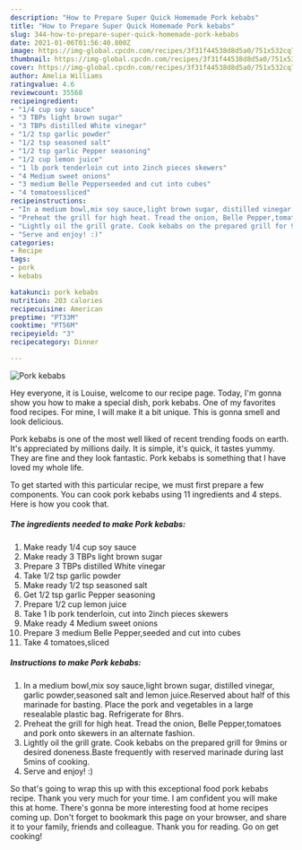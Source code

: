 ```yaml
---
description: "How to Prepare Super Quick Homemade Pork kebabs"
title: "How to Prepare Super Quick Homemade Pork kebabs"
slug: 344-how-to-prepare-super-quick-homemade-pork-kebabs
date: 2021-01-06T01:56:40.800Z
image: https://img-global.cpcdn.com/recipes/3f31f44538d8d5a0/751x532cq70/pork-kebabs-recipe-main-photo.jpg
thumbnail: https://img-global.cpcdn.com/recipes/3f31f44538d8d5a0/751x532cq70/pork-kebabs-recipe-main-photo.jpg
cover: https://img-global.cpcdn.com/recipes/3f31f44538d8d5a0/751x532cq70/pork-kebabs-recipe-main-photo.jpg
author: Amelia Williams
ratingvalue: 4.6
reviewcount: 35568
recipeingredient:
- "1/4 cup soy sauce"
- "3 TBPs light brown sugar"
- "3 TBPs distilled White vinegar"
- "1/2 tsp garlic powder"
- "1/2 tsp seasoned salt"
- "1/2 tsp garlic Pepper seasoning"
- "1/2 cup lemon juice"
- "1 lb pork tenderloin cut into 2inch pieces skewers"
- "4 Medium sweet onions"
- "3 medium Belle Pepperseeded and cut into cubes"
- "4 tomatoessliced"
recipeinstructions:
- "In a medium bowl,mix soy sauce,light brown sugar, distilled vinegar, garlic powder,seasoned salt and lemon juice.Reserved about half of this marinade for basting. Place the pork and vegetables in a large resealable plastic bag. Refrigerate for 8hrs."
- "Preheat the grill for high heat. Tread the onion, Belle Pepper,tomatoes and pork onto skewers in an alternate fashion."
- "Lightly oil the grill grate. Cook kebabs on the prepared grill for 9mins or desired doneness.Baste frequently with reserved marinade during last 5mins of cooking."
- "Serve and enjoy! :)"
categories:
- Recipe
tags:
- pork
- kebabs

katakunci: pork kebabs 
nutrition: 203 calories
recipecuisine: American
preptime: "PT33M"
cooktime: "PT56M"
recipeyield: "3"
recipecategory: Dinner

---
```



![Pork kebabs](https://img-global.cpcdn.com/recipes/3f31f44538d8d5a0/751x532cq70/pork-kebabs-recipe-main-photo.jpg)

Hey everyone, it is Louise, welcome to our recipe page. Today, I'm gonna show you how to make a special dish, pork kebabs. One of my favorites food recipes. For mine, I will make it a bit unique. This is gonna smell and look delicious.

Pork kebabs is one of the most well liked of recent trending foods on earth. It's appreciated by millions daily. It is simple, it's quick, it tastes yummy. They are fine and they look fantastic. Pork kebabs is something that I have loved my whole life.




To get started with this particular recipe, we must first prepare a few components. You can cook pork kebabs using 11 ingredients and 4 steps. Here is how you cook that.

<!--inarticleads1-->

##### The ingredients needed to make Pork kebabs:

1. Make ready 1/4 cup soy sauce
1. Make ready 3 TBPs light brown sugar
1. Prepare 3 TBPs distilled White vinegar
1. Take 1/2 tsp garlic powder
1. Make ready 1/2 tsp seasoned salt
1. Get 1/2 tsp garlic Pepper seasoning
1. Prepare 1/2 cup lemon juice
1. Take 1 lb pork tenderloin, cut into 2inch pieces skewers
1. Make ready 4 Medium sweet onions
1. Prepare 3 medium Belle Pepper,seeded and cut into cubes
1. Take 4 tomatoes,sliced




<!--inarticleads2-->

##### Instructions to make Pork kebabs:

1. In a medium bowl,mix soy sauce,light brown sugar, distilled vinegar, garlic powder,seasoned salt and lemon juice.Reserved about half of this marinade for basting. Place the pork and vegetables in a large resealable plastic bag. Refrigerate for 8hrs.
1. Preheat the grill for high heat. Tread the onion, Belle Pepper,tomatoes and pork onto skewers in an alternate fashion.
1. Lightly oil the grill grate. Cook kebabs on the prepared grill for 9mins or desired doneness.Baste frequently with reserved marinade during last 5mins of cooking.
1. Serve and enjoy! :)




So that's going to wrap this up with this exceptional food pork kebabs recipe. Thank you very much for your time. I am confident you will make this at home. There's gonna be more interesting food at home recipes coming up. Don't forget to bookmark this page on your browser, and share it to your family, friends and colleague. Thank you for reading. Go on get cooking!
